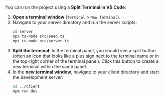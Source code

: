 You can run the project using a **Split Terminal in VS Code**:

1.  **Open a terminal window** (`Terminal` > `New Terminal`).
2.  Navigate to your server directory and run the server scripts:
    ```bash
    cd server
    npx ts-node src/seed.ts
    npx ts-node src/server.ts
    ```
3.  **Split the terminal**: In the terminal panel, you should see a split button (often an icon that looks like a plus sign next to the terminal name or in the top-right corner of the terminal panel). Click this button to create a new terminal within the same panel.
4.  In the **new terminal window**, navigate to your client directory and start the development server:
    ```bash
    cd ../client
    npm run dev
    ```